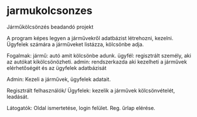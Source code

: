 # jarmukolcsonzes
Járműkölcsönzés beadandó projekt

A program képes legyen a járművekről adatbázist létrehozni, kezelni.
Ügyfelek számára a járműveket listázza, kölcsönbe adja.

Fogalmak:
jármű: autó amit kölcsönbe adunk.
ügyfél: regisztrált személy, aki az autókat kikölcsönözheti.
admin: rendszerkazda aki kezelheti a járművek elérhetőségét és az ügyfelek adatbázisát

Admin:
Kezeli a járművek, ügyfelek adatait.


Regisztrált felhasználók/ Ügyfelek:
kezelik a járművek kölcsönvételét, leadását.

Látogatók:
Oldal ismertetése, login felület. Reg. űrlap elérése.


